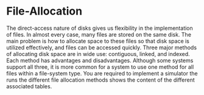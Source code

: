# File-Allocation
The direct-access nature of disks gives us flexibility in the implementation of files. In almost every case, many files are stored on the same disk. The main problem is how to allocate space to these files so that disk space is utilized effectively, and files can be accessed quickly. Three major methods of allocating disk space are in wide use: contiguous, linked, and indexed. Each method has advantages and disadvantages. Although some systems support all three, it is more common for a system to use one method for all files within a file-system type. You are required to implement a simulator the runs the different file allocation methods shows the content of the different associated tables.
